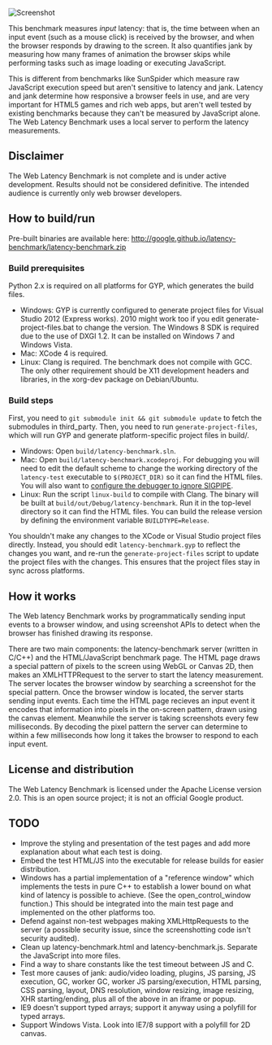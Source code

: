 ![Screenshot](http://google.github.io/latency-benchmark/screenshot.png "Web Latency Benchmark")

This benchmark measures *input* latency: that is, the time between when an input event (such as a mouse click) is received by the browser, and when the browser responds by drawing to the screen. It also quantifies jank by measuring how many frames of animation the browser skips while performing tasks such as image loading or executing JavaScript.

This is different from benchmarks like SunSpider which measure raw JavaScript execution speed but aren't sensitive to latency and jank. Latency and jank determine how responsive a browser feels in use, and are very important for HTML5 games and rich web apps, but aren't well tested by existing benchmarks because they can't be measured by JavaScript alone. The Web Latency Benchmark uses a local server to perform the latency measurements.

## Disclaimer

The Web Latency Benchmark is not complete and is under active development. Results should not be considered definitive. The intended audience is currently only web browser developers.

## How to build/run

Pre-built binaries are available here: http://google.github.io/latency-benchmark/latency-benchmark.zip

### Build prerequisites

Python 2.x is required on all platforms for GYP, which generates the build files.

* Windows: GYP is currently configured to generate project files for Visual Studio 2012 (Express works). 2010 might work too if you edit generate-project-files.bat to change the version. The Windows 8 SDK is required due to the use of DXGI 1.2. It can be installed on Windows 7 and Windows Vista.
* Mac: XCode 4 is required.
* Linux: Clang is required. The benchmark does not compile with GCC. The only other requirement should be X11 development headers and libraries, in the xorg-dev package on Debian/Ubuntu.

### Build steps

First, you need to `git submodule init && git submodule update` to fetch the submodules in third_party. Then, you need to run `generate-project-files`, which will run GYP and generate platform-specific project files in build/.

* Windows: Open `build/latency-benchmark.sln`.
* Mac: Open `build/latency-benchmark.xcodeproj`. For debugging you will need to edit the default scheme to change the working directory of the `latency-test` executable to `$(PROJECT_DIR)` so it can find the HTML files. You will also want to [configure the debugger to ignore SIGPIPE](http://stackoverflow.com/questions/10431579/permanently-configuring-lldb-in-xcode-4-3-2-not-to-stop-on-signals).
* Linux: Run the script `linux-build` to compile with Clang. The binary will be built at `build/out/Debug/latency-benchmark`. Run it in the top-level directory so it can find the HTML files. You can build the release version by defining the environment variable `BUILDTYPE=Release`.

You shouldn't make any changes to the XCode or Visual Studio project files directly. Instead, you should edit `latency-benchmark.gyp` to reflect the changes you want, and re-run the `generate-project-files` script to update the project files with the changes. This ensures that the project files stay in sync across platforms.

## How it works

The Web latency Benchmark works by programmatically sending input events to a browser window, and using screenshot APIs to detect when the browser has finished drawing its response.

There are two main components: the latency-benchmark server (written in C/C++) and the HTML/JavaScript benchmark page. The HTML page draws a special pattern of pixels to the screen using WebGL or Canvas 2D, then makes an XMLHTTPRequest to the server to start the latency measurement. The server locates the browser window by searching a screenshot for the special pattern. Once the browser window is located, the server starts sending input events. Each time the HTML page recieves an input event it encodes that information into pixels in the on-screen pattern, drawn using the canvas element. Meanwhile the server is taking screenshots every few milliseconds. By decoding the pixel pattern the server can determine to within a few milliseconds how long it takes the browser to respond to each input event.

## License and distribution

The Web Latency Benchmark is licensed under the Apache License version 2.0. This is an open source project; it is not an official Google product.

## TODO

* Improve the styling and presentation of the test pages and add more explanation about what each test is doing.
* Embed the test HTML/JS into the executable for release builds for easier distribution.
* Windows has a partial implementation of a "reference window" which implements the tests in pure C++ to establish a lower bound on what kind of latency is possible to achieve. (See the open_control_window function.) This should be integrated into the main test page and implemented on the other platforms too.
* Defend against non-test webpages making XMLHttpRequests to the server (a possible security issue, since the screenshotting code isn't security audited).
* Clean up latency-benchmark.html and latency-benchmark.js. Separate the JavaScript into more files.
* Find a way to share constants like the test timeout between JS and C.
* Test more causes of jank: audio/video loading, plugins, JS parsing, JS execution, GC, worker GC, worker JS parsing/execution, HTML parsing, CSS parsing, layout, DNS resolution, window resizing, image resizing, XHR starting/ending, plus all of the above in an iframe or popup.
* IE9 doesn't support typed arrays; support it anyway using a polyfill for typed arrays.
* Support Windows Vista. Look into IE7/8 support with a polyfill for 2D canvas.
